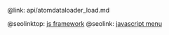 @link: api/atomdataloader_load.md

@seolinktop: [js framework](https://webix.com)
@seolink: [javascript menu](https://webix.com/widget/menu/)